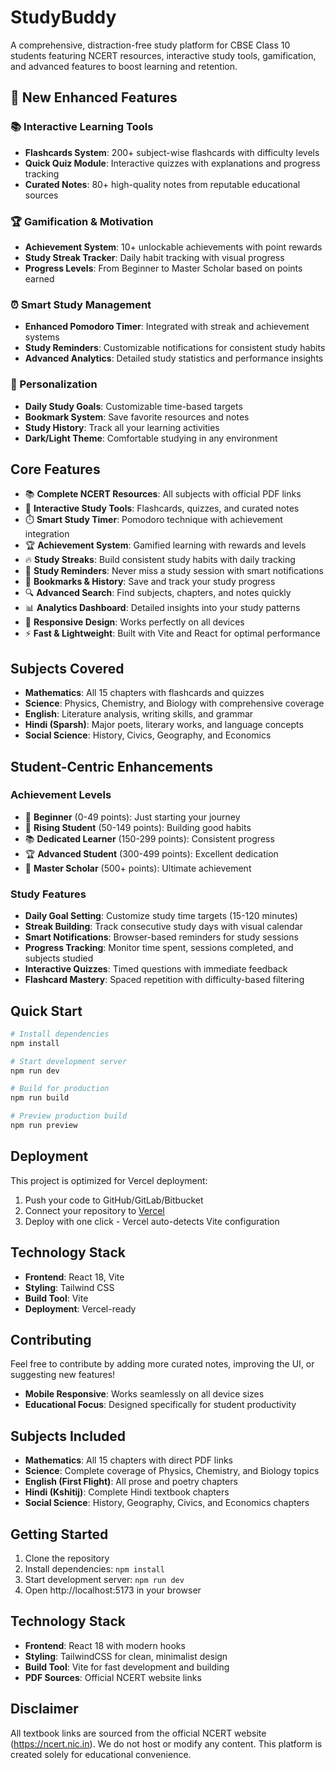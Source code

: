 # StudyBuddy

A comprehensive, distraction-free study platform for CBSE Class 10 students featuring NCERT resources, interactive study tools, gamification, and advanced features to boost learning and retention.

## 🚀 New Enhanced Features

### 📚 Interactive Learning Tools
- **Flashcards System**: 200+ subject-wise flashcards with difficulty levels
- **Quick Quiz Module**: Interactive quizzes with explanations and progress tracking
- **Curated Notes**: 80+ high-quality notes from reputable educational sources

### 🏆 Gamification & Motivation
- **Achievement System**: 10+ unlockable achievements with point rewards
- **Study Streak Tracker**: Daily habit tracking with visual progress
- **Progress Levels**: From Beginner to Master Scholar based on points earned

### ⏰ Smart Study Management
- **Enhanced Pomodoro Timer**: Integrated with streak and achievement systems
- **Study Reminders**: Customizable notifications for consistent study habits
- **Advanced Analytics**: Detailed study statistics and performance insights

### 🎯 Personalization
- **Daily Study Goals**: Customizable time-based targets
- **Bookmark System**: Save favorite resources and notes
- **Study History**: Track all your learning activities
- **Dark/Light Theme**: Comfortable studying in any environment

## Core Features

- 📚 **Complete NCERT Resources**: All subjects with official PDF links
- 📝 **Interactive Study Tools**: Flashcards, quizzes, and curated notes
- ⏱️ **Smart Study Timer**: Pomodoro technique with achievement integration
- 🏆 **Achievement System**: Gamified learning with rewards and levels
- 🔥 **Study Streaks**: Build consistent study habits with daily tracking
- 🔔 **Study Reminders**: Never miss a study session with smart notifications
- 🔖 **Bookmarks & History**: Save and track your study progress
- 🔍 **Advanced Search**: Find subjects, chapters, and notes quickly
- 📊 **Analytics Dashboard**: Detailed insights into your study patterns
- 📱 **Responsive Design**: Works perfectly on all devices
- ⚡ **Fast & Lightweight**: Built with Vite and React for optimal performance

## Subjects Covered

- **Mathematics**: All 15 chapters with flashcards and quizzes
- **Science**: Physics, Chemistry, and Biology with comprehensive coverage
- **English**: Literature analysis, writing skills, and grammar
- **Hindi (Sparsh)**: Major poets, literary works, and language concepts
- **Social Science**: History, Civics, Geography, and Economics

## Student-Centric Enhancements

### Achievement Levels
- 🌱 **Beginner** (0-49 points): Just starting your journey
- 🎯 **Rising Student** (50-149 points): Building good habits
- 📚 **Dedicated Learner** (150-299 points): Consistent progress
- 🏆 **Advanced Student** (300-499 points): Excellent dedication
- 👑 **Master Scholar** (500+ points): Ultimate achievement

### Study Features
- **Daily Goal Setting**: Customize study time targets (15-120 minutes)
- **Streak Building**: Track consecutive study days with visual calendar
- **Smart Notifications**: Browser-based reminders for study sessions
- **Progress Tracking**: Monitor time spent, sessions completed, and subjects studied
- **Interactive Quizzes**: Timed questions with immediate feedback
- **Flashcard Mastery**: Spaced repetition with difficulty-based filtering

## Quick Start

```bash
# Install dependencies
npm install

# Start development server
npm run dev

# Build for production
npm run build

# Preview production build
npm run preview
```

## Deployment

This project is optimized for Vercel deployment:

1. Push your code to GitHub/GitLab/Bitbucket
2. Connect your repository to [Vercel](https://vercel.com)
3. Deploy with one click - Vercel auto-detects Vite configuration

## Technology Stack

- **Frontend**: React 18, Vite
- **Styling**: Tailwind CSS
- **Build Tool**: Vite
- **Deployment**: Vercel-ready

## Contributing

Feel free to contribute by adding more curated notes, improving the UI, or suggesting new features!
- **Mobile Responsive**: Works seamlessly on all device sizes
- **Educational Focus**: Designed specifically for student productivity

## Subjects Included

- **Mathematics**: All 15 chapters with direct PDF links
- **Science**: Complete coverage of Physics, Chemistry, and Biology topics
- **English (First Flight)**: All prose and poetry chapters
- **Hindi (Kshitij)**: Complete Hindi textbook chapters
- **Social Science**: History, Geography, Civics, and Economics chapters

## Getting Started

1. Clone the repository
2. Install dependencies: `npm install`
3. Start development server: `npm run dev`
4. Open http://localhost:5173 in your browser

## Technology Stack

- **Frontend**: React 18 with modern hooks
- **Styling**: TailwindCSS for clean, minimalist design
- **Build Tool**: Vite for fast development and building
- **PDF Sources**: Official NCERT website links

## Disclaimer

All textbook links are sourced from the official NCERT website (https://ncert.nic.in). We do not host or modify any content. This platform is created solely for educational convenience.
